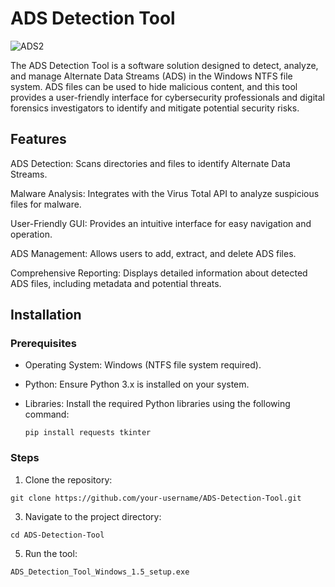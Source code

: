 # ADS Detection Tool
![ADS2](https://github.com/user-attachments/assets/858c9db8-9965-4b64-b247-478df4f9338e)

The ADS Detection Tool is a software solution designed to detect, analyze, and manage Alternate Data Streams (ADS) in the Windows NTFS file system. ADS files can be used to hide malicious content, and this tool provides a user-friendly interface for cybersecurity professionals and digital forensics investigators to identify and mitigate potential security risks.

## Features
ADS Detection: Scans directories and files to identify Alternate Data Streams.

Malware Analysis: Integrates with the Virus Total API to analyze suspicious files for malware.

User-Friendly GUI: Provides an intuitive interface for easy navigation and operation.

ADS Management: Allows users to add, extract, and delete ADS files.

Comprehensive Reporting: Displays detailed information about detected ADS files, including metadata and potential threats.

## Installation
### Prerequisites
- Operating System: Windows (NTFS file system required).

- Python: Ensure Python 3.x is installed on your system.

- Libraries: Install the required Python libraries using the following command:
  ```
  pip install requests tkinter
  ```
### Steps
1. Clone the repository:
  ```
  git clone https://github.com/your-username/ADS-Detection-Tool.git
  ``` 
3. Navigate to the project directory:
  ```
  cd ADS-Detection-Tool
  ```
5. Run the tool:
  ```
  ADS_Detection_Tool_Windows_1.5_setup.exe
  ```

